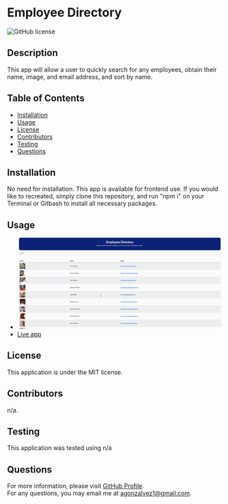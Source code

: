 # Employee Directory
![GitHub license](https://img.shields.io/badge/license-MIT-blue.svg)  
## Description
This app will allow a user to quickly search for any employees, obtain their name, image, and email address, and sort by name. 
## Table of Contents 
- [Installation](#installation)
- [Usage](#usage)
- [License](#license)
- [Contributors](#contributors)
- [Testing](#test)
- [Questions](#questions)
## Installation
No need for installation. This app is available for frontend use. If you would like to recreated, simply clone this repository, and run "npm i" on your Terminal or Gitbash to install all necessary packages.
## Usage
- ![App demo](assets/demo.gif)
- [Live app](https://agonzalvez.github.io/employee-directory/)
## License
This application is under the MIT license.  
## Contributors
n/a.
## Testing
This application was tested using n/a
## Questions
For more information, please visit [GitHub Profile](https://github.com/agonzalvez/).  
For any questions, you may email me at agonzalvez1@gmail.com.